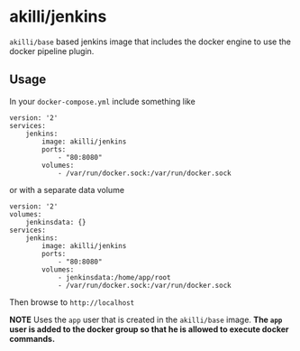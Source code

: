 # akilli/jenkins

`akilli/base` based jenkins image that includes the docker engine to use the docker pipeline plugin.

## Usage

In your `docker-compose.yml` include something like

    version: '2'
    services:
        jenkins:
            image: akilli/jenkins
            ports:
                - "80:8080"
            volumes:
                - /var/run/docker.sock:/var/run/docker.sock

or with a separate data volume

    version: '2'
    volumes:
        jenkinsdata: {}
    services:
        jenkins:
            image: akilli/jenkins
            ports:
                - "80:8080"
            volumes:
                - jenkinsdata:/home/app/root
                - /var/run/docker.sock:/var/run/docker.sock

Then browse to `http://localhost`

**NOTE**
Uses the `app` user that is created in the `akilli/base` image. 
**The `app` user is added to the docker group so that he is allowed to execute docker commands.** 
